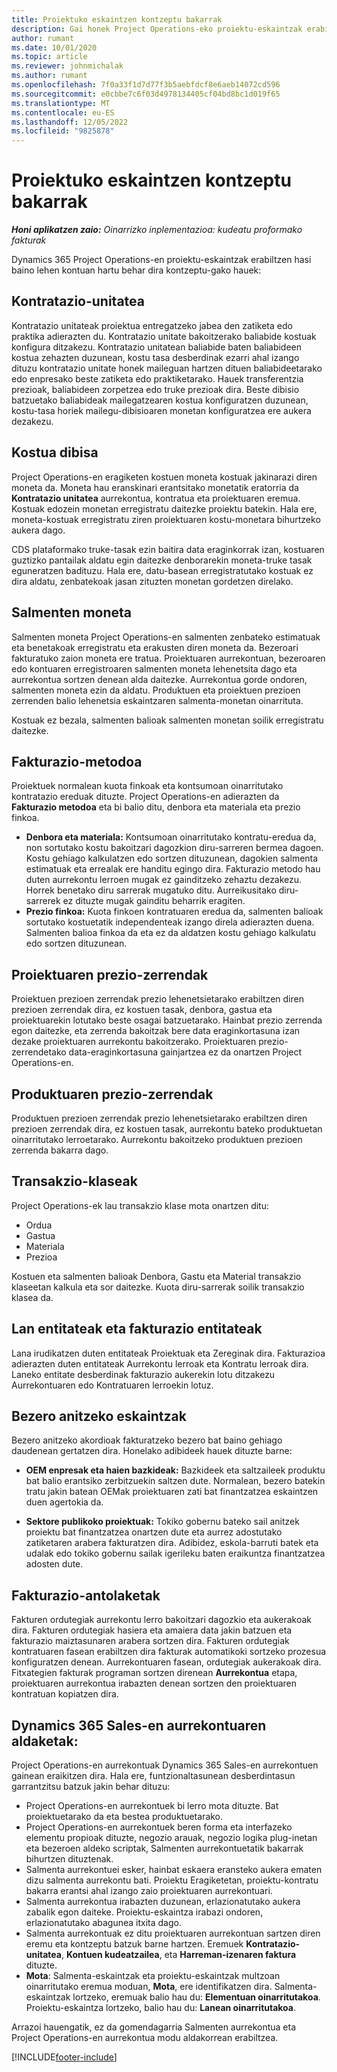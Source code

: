 ```yaml
---
title: Proiektuko eskaintzen kontzeptu bakarrak
description: Gai honek Project Operations-eko proiektu-eskaintzak erabiltzeari buruzko informazioa ematen du.
author: rumant
ms.date: 10/01/2020
ms.topic: article
ms.reviewer: johnmichalak
ms.author: rumant
ms.openlocfilehash: 7f0a33f1d7d77f3b5aebfdcf8e6aeb14072cd596
ms.sourcegitcommit: e0cbbe7c6f03d4978134405cf04bd8bc1d019f65
ms.translationtype: MT
ms.contentlocale: eu-ES
ms.lasthandoff: 12/05/2022
ms.locfileid: "9825878"
---
```

# <a name="concepts-unique-to-project-quotes"></a>Proiektuko eskaintzen kontzeptu bakarrak

_**Honi aplikatzen zaio:** Oinarrizko inplementazioa: kudeatu proformako fakturak_


Dynamics 365 Project Operations-en proiektu-eskaintzak erabiltzen hasi baino lehen kontuan hartu behar dira kontzeptu-gako hauek:

## <a name="contracting-unit"></a>Kontratazio-unitatea

Kontratazio unitateak proiektua entregatzeko jabea den zatiketa edo praktika adierazten du. Kontratazio unitate bakoitzerako baliabide kostuak konfigura ditzakezu. Kontratazio unitatean baliabide baten baliabideen kostua zehazten duzunean, kostu tasa desberdinak ezarri ahal izango dituzu kontratazio unitate honek maileguan hartzen dituen baliabideetarako edo enpresako beste zatiketa edo praktiketarako. Hauek transferentzia prezioak, baliabideen zorpetzea edo truke prezioak dira. Beste dibisio batzuetako baliabideak mailegatzearen kostua konfiguratzen duzunean, kostu-tasa horiek mailegu-dibisioaren monetan konfiguratzea ere aukera dezakezu.

## <a name="cost-currency"></a>Kostua dibisa

Project Operations-en eragiketen kostuen moneta kostuak jakinarazi diren moneta da. Moneta hau eranskinari erantsitako monetatik eratorria da **Kontratazio unitatea** aurrekontua, kontratua eta proiektuaren eremua. Kostuak edozein monetan erregistratu daitezke proiektu batekin. Hala ere, moneta-kostuak erregistratu ziren proiektuaren kostu-monetara bihurtzeko aukera dago.

CDS plataformako truke-tasak ezin baitira data eraginkorrak izan, kostuaren guztizko pantailak aldatu egin daitezke denborarekin moneta-truke tasak eguneratzen badituzu. Hala ere, datu-basean erregistratutako kostuak ez dira aldatu, zenbatekoak jasan zituzten monetan gordetzen direlako.

## <a name="sales-currency"></a>Salmenten moneta

Salmenten moneta Project Operations-en salmenten zenbateko estimatuak eta benetakoak erregistratu eta erakusten diren moneta da. Bezeroari fakturatuko zaion moneta ere tratua. Proiektuaren aurrekontuan, bezeroaren edo kontuaren erregistroaren salmenten moneta lehenetsita dago eta aurrekontua sortzen denean alda daitezke. Aurrekontua gorde ondoren, salmenten moneta ezin da aldatu. Produktuen eta proiektuen prezioen zerrenden balio lehenetsia eskaintzaren salmenta-monetan oinarrituta.

Kostuak ez bezala, salmenten balioak salmenten monetan soilik erregistratu daitezke.

## <a name="billing-method"></a>Fakturazio-metodoa

Proiektuek normalean kuota finkoak eta kontsumoan oinarritutako kontratazio ereduak dituzte. Project Operations-en adierazten da **Fakturazio metodoa** eta bi balio ditu, denbora eta materiala eta prezio finkoa.

- **Denbora eta materiala:** Kontsumoan oinarritutako kontratu-eredua da, non sortutako kostu bakoitzari dagozkion diru-sarreren bermea dagoen. Kostu gehiago kalkulatzen edo sortzen dituzunean, dagokien salmenta estimatuak eta errealak ere handitu egingo dira. Fakturazio metodo hau duten aurrekontu lerroen mugak ez gainditzeko zehaztu dezakezu. Horrek benetako diru sarrerak mugatuko ditu. Aurreikusitako diru-sarrerek ez dituzte mugak gainditu beharrik eragiten.
- **Prezio finkoa:** Kuota finkoen kontratuaren eredua da, salmenten balioak sortutako kostuetatik independenteak izango direla adierazten duena. Salmenten balioa finkoa da eta ez da aldatzen kostu gehiago kalkulatu edo sortzen dituzunean.

## <a name="project-price-lists"></a>Proiektuaren prezio-zerrendak

Proiektuen prezioen zerrendak prezio lehenetsietarako erabiltzen diren prezioen zerrendak dira, ez kostuen tasak, denbora, gastua eta proiektuarekin lotutako beste osagai batzuetarako. Hainbat prezio zerrenda egon daitezke, eta zerrenda bakoitzak bere data eraginkortasuna izan dezake proiektuaren aurrekontu bakoitzerako. Proiektuaren prezio-zerrendetako data-eraginkortasuna gainjartzea ez da onartzen Project Operations-en.

## <a name="product-price-lists"></a>Produktuaren prezio-zerrendak

Produktuen prezioen zerrendak prezio lehenetsietarako erabiltzen diren prezioen zerrendak dira, ez kostuen tasak, aurrekontu bateko produktuetan oinarritutako lerroetarako. Aurrekontu bakoitzeko produktuen prezioen zerrenda bakarra dago.

## <a name="transaction-classes"></a>Transakzio-klaseak

Project Operations-ek lau transakzio klase mota onartzen ditu:

- Ordua
- Gastua
- Materiala
- Prezioa

Kostuen eta salmenten balioak Denbora, Gastu eta Material transakzio klaseetan kalkula eta sor daitezke. Kuota diru-sarrerak soilik transakzio klasea da.

## <a name="work-entities-and-billing-entities"></a>Lan entitateak eta fakturazio entitateak

Lana irudikatzen duten entitateak Proiektuak eta Zereginak dira. Fakturazioa adierazten duten entitateak Aurrekontu lerroak eta Kontratu lerroak dira. Laneko entitate desberdinak fakturazio aukerekin lotu ditzakezu Aurrekontuaren edo Kontratuaren lerroekin lotuz.

## <a name="multi-customer-deals"></a>Bezero anitzeko eskaintzak

Bezero anitzeko akordioak fakturatzeko bezero bat baino gehiago daudenean gertatzen dira. Honelako adibideek hauek dituzte barne:

- **OEM enpresak eta haien bazkideak:** Bazkideek eta saltzaileek produktu bat balio erantsiko zerbitzuekin saltzen dute. Normalean, bezero batekin tratu jakin batean OEMak proiektuaren zati bat finantzatzea eskaintzen duen agertokia da. 

- **Sektore publikoko proiektuak:** Tokiko gobernu bateko sail anitzek proiektu bat finantzatzea onartzen dute eta aurrez adostutako zatiketaren arabera fakturatzen dira. Adibidez, eskola-barruti batek eta udalak edo tokiko gobernu sailak igerileku baten eraikuntza finantzatzea adosten dute.

## <a name="invoice-schedules"></a>Fakturazio-antolaketak

Fakturen ordutegiak aurrekontu lerro bakoitzari dagozkio eta aukerakoak dira. Fakturen ordutegiak hasiera eta amaiera data jakin batzuen eta fakturazio maiztasunaren arabera sortzen dira. Fakturen ordutegiak kontratuaren fasean erabiltzen dira fakturak automatikoki sortzeko prozesua konfiguratzen denean. Aurrekontuaren fasean, ordutegiak aukerakoak dira. Fitxategien fakturak programan sortzen direnean **Aurrekontua** etapa, proiektuaren aurrekontua irabazten denean sortzen den proiektuaren kontratuan kopiatzen dira.

## <a name="changes-from-dynamics-365-sales-quote"></a>Dynamics 365 Sales-en aurrekontuaren aldaketak:

Project Operations-en aurrekontuak Dynamics 365 Sales-en aurrekontuen gainean eraikitzen dira. Hala ere, funtzionaltasunean desberdintasun garrantzitsu batzuk jakin behar dituzu:


- Project Operations-en aurrekontuek bi lerro mota dituzte. Bat proiektuetarako da eta bestea produktuetarako.
- Project Operations-en aurrekontuek beren forma eta interfazeko elementu propioak dituzte, negozio arauak, negozio logika plug-inetan eta bezeroen aldeko scriptak, Salmenten aurrekontuetatik bakarrak bihurtzen dituztenak.
- Salmenta aurrekontuei esker, hainbat eskaera eransteko aukera ematen dizu salmenta aurrekontu bati. Proiektu Eragiketetan, proiektu-kontratu bakarra erantsi ahal izango zaio proiektuaren aurrekontuari.
- Salmenta aurrekontua irabazten duzunean, erlazionatutako aukera zabalik egon daiteke. Proiektu-eskaintza irabazi ondoren, erlazionatutako abagunea itxita dago.
- Salmenta aurrekontuak ez ditu proiektuaren aurrekontuan sartzen diren eremu eta kontzeptu batzuk barne hartzen. Eremuek **Kontratazio-unitatea**, **Kontuen kudeatzailea**, eta **Harreman-izenaren faktura** dituzte.  
- **Mota**: Salmenta-eskaintzak eta proiektu-eskaintzak multzoan oinarritutako eremua moduan, **Mota**, ere identifikatzen dira. Salmenta-eskaintzak lortzeko, eremuak balio hau du: **Elementuan oinarritutakoa**. Proiektu-eskaintza lortzeko, balio hau du: **Lanean oinarritutakoa**.

Arrazoi hauengatik, ez da gomendagarria Salmenten aurrekontua eta Project Operations-en aurrekontua modu aldakorrean erabiltzea.


[!INCLUDE[footer-include](../../includes/footer-banner.md)]
